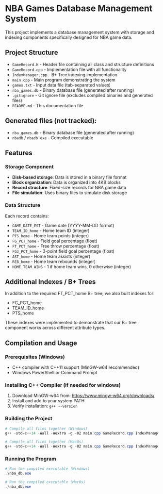 # NBA Games Database Management System

This project implements a database management system with storage and indexing components specifically designed for NBA game data.

## Project Structure

- `GameRecord.h` - Header file containing all class and structure definitions
- `GameRecord.cpp` - Implementation file with all functionality
- `IndexManager.cpp` - B+ Tree indexing implementation
- `main.cpp` - Main program demonstrating the system
- `games.txt` - Input data file (tab-separated values)
- `nba_games.db` - Binary database file (generated after running)
- `.gitignore` - Git ignore file (excludes compiled binaries and generated files)
- `README.md` - This documentation file

## Generated files (not tracked):
- `nba_games.db` - Binary database file (generated after running)
- `nbadb` / `nbadb.exe` - Compiled executable

## Features

### Storage Component

- **Disk-based storage**: Data is stored in a binary file format
- **Block organization**: Data is organized into 4KB blocks
- **Record structure**: Fixed-size records for NBA game data
- **File simulation**: Uses binary files to simulate disk storage

### Data Structure

Each record contains:

- `GAME_DATE_EST` - Game date (YYYY-MM-DD format)
- `TEAM_ID_home` - Home team ID (integer)
- `PTS_home` - Home team points (integer)
- `FG_PCT_home` - Field goal percentage (float)
- `FT_PCT_home` - Free throw percentage (float)
- `FG3_PCT_home` - 3-point field goal percentage (float)
- `AST_home` - Home team assists (integer)
- `REB_home` - Home team rebounds (integer)
- `HOME_TEAM_WINS` - 1 if home team wins, 0 otherwise (integer)

## Additional Indexes / B+ Trees

In addition to the required FT_PCT_home B+ tree, we also built indexes for:
- FG_PCT_home
- TEAM_ID_home
- PTS_home

These indexes were implemented to demonstrate that our B+ tree component works across different attribute types.


## Compilation and Usage

### Prerequisites (Windows)

- C++ compiler with C++11 support (MinGW-w64 recommended)
- Windows PowerShell or Command Prompt

### Installing C++ Compiler (if needed for windows)

1. Download MinGW-w64 from: https://www.mingw-w64.org/downloads/
2. Install and add to your system PATH
3. Verify installation: `g++ --version`

### Building the Project

```powershell
# Compile all files together (Windows)
g++ -std=c++14 -Wall -Wextra -g -O2 main.cpp GameRecord.cpp IndexManager.cpp -o nb_adb.exe

# Compile all files together (MacOs)
g++ -std=c++14 -Wall -Wextra -g -O2 main.cpp GameRecord.cpp IndexManager.cpp -o nb_adb
```

### Running the Program

```powershell
# Run the compiled executable (Windows)
.\nba_db.exe

# Run the compiled executable (MacOs)
./nba_db.exe
```


